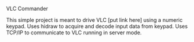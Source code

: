 VLC Commander

This simple project is meant to drive VLC [put link here] using a numeric keypad.
Uses hidraw to acquire and decode input data from keypad.
Uses TCP/IP to communicate to VLC running in server mode.
